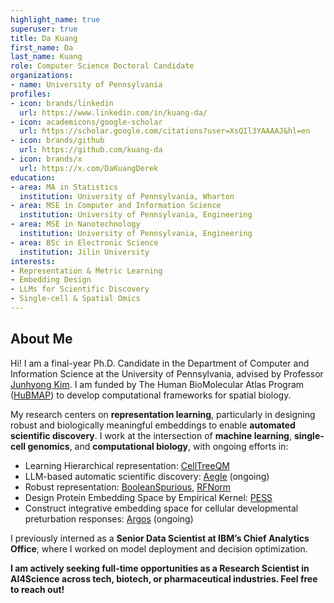 ```yaml
---
highlight_name: true
superuser: true
title: Da Kuang
first_name: Da
last_name: Kuang
role: Computer Science Doctoral Candidate
organizations:
- name: University of Pennsylvania
profiles:
- icon: brands/linkedin
  url: https://www.linkedin.com/in/kuang-da/
- icon: academicons/google-scholar
  url: https://scholar.google.com/citations?user=XsQIl3YAAAAJ&hl=en
- icon: brands/github
  url: https://github.com/kuang-da  
- icon: brands/x
  url: https://x.com/DaKuangDerek  
education:
- area: MA in Statistics
  institution: University of Pennsylvania, Wharton
- area: MSE in Computer and Information Science
  institution: University of Pennsylvania, Engineering
- area: MSE in Nanotechnology
  institution: University of Pennsylvania, Engineering 
- area: BSc in Electronic Science
  institution: Jilin University
interests:
- Representation & Metric Learning
- Embedding Design
- LLMs for Scientific Discovery
- Single-cell & Spatial Omics
---
```

## About Me

Hi! I am a final-year Ph.D. Candidate in the Department of Computer and Information Science at the University of Pennsylvania, advised by Professor [Junhyong Kim](https://www.bio.upenn.edu/people/junhyong-kim). I am funded by The Human BioMolecular Atlas Program ([HuBMAP](https://www.nature.com/articles/s41556-023-01194-w)) to develop computational frameworks for spatial biology.

My research centers on **representation learning**, particularly in designing robust and biologically meaningful embeddings to enable **automated scientific discovery**. I work at the intersection of **machine learning**, **single-cell genomics**, and **computational biology**, with ongoing efforts in:

- Learning Hierarchical representation: [CellTreeQM](https://arxiv.org/abs/2503.13925)
- LLM-based automatic scientific discovery: [Aegle](https://github.com/kimpenn/aegle) (ongoing)
- Robust representation: [BooleanSpurious](https://arxiv.org/abs/2403.03375), [RFNorm](https://openreview.net/forum?id=QLydjLdcFV&referrer=%5Bthe%20profile%20of%20Da%20Kuang%5D(%2Fprofile%3Fid%3D~Da_Kuang2))
- Design Protein Embedding Space by Empirical Kernel: [PESS](https://www.sciencedirect.com/science/article/abs/pii/S0022283622002789)
- Construct integrative embedding space for cellular developmental preturbation responses: [Argos](https://www.frontiersin.org/journals/drug-delivery/articles/10.3389/fddev.2024.1359700/full) (ongoing)


<!-- I am funded by The Human BioMolecular Atlas Program ([HuBMAP](https://www.nature.com/articles/s41556-023-01194-w)) to develop [computational frameworks](https://github.com/kimpenn/aegle) for analyzing spatial proteomics and transcriptomics data across organs and donors for Female Reproductive System. -->

<!-- Beyond my primary research, I have contributed to several projects in computational biology, including: [📐](https://openreview.net/forum?id=QLydjLdcFV) Developing a robust normalization method for single-cell RNA-seq data ; [🌀](https://www.sciencedirect.com/science/article/abs/pii/S0022283622002789) Learning from an empirical kernel space for efficiently predicting protein folding; [📈](https://www.frontiersin.org/journals/drug-delivery/articles/10.3389/fddev.2024.1359700/full) Time-series analysis of cellular phototransfection responses. I am also passionate about building data science tools to facilitate collaborative research. -->

I previously interned as a **Senior Data Scientist at IBM’s Chief Analytics Office**, where I worked on model deployment and decision optimization.

**I am actively seeking full-time opportunities as a Research Scientist in AI4Science across tech, biotech, or pharmaceutical industries. Feel free to reach out!**
